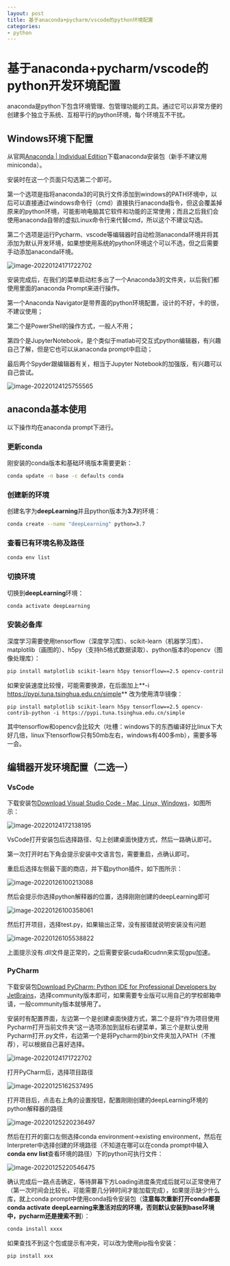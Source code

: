 ```yaml
---
layout: post
title: 基于anaconda+pycharm/vscode的python环境配置
categories:
- python
---
```



# 基于anaconda+pycharm/vscode的python开发环境配置

anaconda是python下包含环境管理、包管理功能的工具。通过它可以非常方便的创建多个独立于系统、互相平行的python环境，每个环境互不干扰。

## Windows环境下配置
从官网[Anaconda | Individual Edition](https://www.anaconda.com/products/individual)下载anaconda安装包（新手不建议用miniconda）。

安装时在这一个页面只勾选第二个即可。

第一个选项是指将anaconda3的可执行文件添加到windows的PATH环境中，以后可以直接通过windows命令行（cmd）直接执行anaconda指令，但这会覆盖掉原来的python环境，可能影响电脑其它软件和功能的正常使用；而且之后我们会使用anaconda自带的虚拟Linux命令行来代替cmd，所以这个不建议勾选。

第二个选项是运行Pycharm、vscode等编辑器时自动检测anaconda环境并将其添加为默认开发环境，如果想使用系统的python环境这个可以不选，但之后需要手动添加anaconda环境。

![image-20220124171722702](/img/image-20220124171722702.png)

安装完成后，在我们的菜单启动栏多出了一个Anaconda3的文件夹，以后我们都使用里面的anaconda Prompt来进行操作。

第一个Anaconda Navigator是带界面的python环境配置，设计的不好，卡的很，不建议使用；

第二个是PowerShell的操作方式，一般人不用；

第四个是JupyterNotebook，是个类似于matlab可交互式python编辑器，有兴趣自己了解，但是它也可以从anaconda prompt中启动；

最后两个Spyder跟编辑器有关，相当于Jupyter Notebook的加强版，有兴趣可以自己尝试。

![image-20220124125755565](/img/image-20220124125755565.png)

## anaconda基本使用

以下操作均在anaconda prompt下进行。

### 更新conda

刚安装的conda版本和基础环境版本需要更新：

```bash
conda update -n base -c defaults conda
```

### 创建新的环境

创建名字为**deepLearning**并且python版本为**3.7**的环境：

```bash
conda create --name "deepLearning" python=3.7
```

### 查看已有环境名称及路径

```bash
conda env list
```

### 切换环境

切换到**deepLearning**环境：

```bash
conda activate deepLearning
```

### 安装必备库

深度学习需要使用tensorflow（深度学习库）、scikit-learn（机器学习库）、matplotlib（画图的）、h5py（支持h5格式数据读取）、python版本的opencv（图像处理库）：

```bash
pip install matplotlib scikit-learn h5py tensorflow==2.5 opencv-contrib-python
```
如果安装速度比较慢，可能需要换源，在后面加上**-i https://pypi.tuna.tsinghua.edu.cn/simple** 改为使用清华镜像：

```
pip install matplotlib scikit-learn h5py tensorflow==2.5 opencv-contrib-python -i https://pypi.tuna.tsinghua.edu.cn/simple
```

其中tensorflow和opencv会比较大（吐槽：windows下的东西编译好比linux下大好几倍，linux下tensorflow只有50mb左右，windows有400多mb），需要多等一会。

## 编辑器开发环境配置（二选一）

### VsCode
下载安装包[Download Visual Studio Code - Mac, Linux, Windows](https://code.visualstudio.com/Download)，如图所示：

![image-20220124172138195](/img/image-20220124172138195.png)

VsCode打开安装包后选择路径、勾上创建桌面快捷方式，然后一路确认即可。

第一次打开时右下角会提示安装中文语言包，需要重启，点确认即可。

重启后选择左侧最下面的商店，并下载python插件，如下图所示：

![image-20220126100213088](/img/image-20220126100213088.png)

然后会提示你选择python解释器的位置，选择刚刚创建的deepLearning即可

![image-20220126100358061](/img/image-20220126100358061.png)

然后打开项目，选择test.py，如果输出正常，没有报错就说明安装没有问题

![image-20220126105538822](/img/image-20220126105538822.png)

上面提示没有.dll文件是正常的，之后需要安装cuda和cudnn来实现gpu加速。

### PyCharm
下载安装包[Download PyCharm: Python IDE for Professional Developers by JetBrains](https://www.jetbrains.com/pycharm/download/#section=windows)，选择community版本即可，如果需要专业版可以用自己的学校邮箱申请，一般community版本就够用了。

安装时有配置界面，左边第一个是创建桌面快捷方式，第二个是将”作为项目使用Pycharm打开当前文件夹“这一选项添加到鼠标右键菜单，第三个是默认使用Pycharm打开.py文件，右边第一个是将Pycharm的bin文件夹加入PATH（不推荐），可以根据自己喜好选择。

![image-20220124171722702](/img/image-20220124171722702-16439433506851.png)

打开PyCharm后，选择项目路径

![image-20220125162537495](/img/image-20220125162537495.png)

打开项目后，点击右上角的设置按钮，配置刚刚创建的deepLearning环境的python解释器的路径

![image-20220125220236497](/img/image-20220125220236497.png)

然后在打开的窗口左侧选择conda environment->existing environment，然后在Interpreter中选择创建的环境路径（不知道在哪可以在conda prompt中输入**conda env list**查看环境的路径）下的python可执行文件：

![image-20220125220546475](/img/image-20220125220546475.png)

确认完成后一路点击确定，等待屏幕下方Loading进度条完成后就可以正常使用了（第一次时间会比较长，可能需要几分钟时间才能加载完成），如果提示缺少什么库，就上conda prompt中使用conda指令安装包（**注意每次重新打开conda都要conda activate deepLearning来激活对应的环境，否则默认安装到base环境中，pycharm还是搜索不到**）：

```bash
conda install xxxx
```

如果查找不到这个包或提示有冲突，可以改为使用pip指令安装：

```bash
pip install xxx
```

